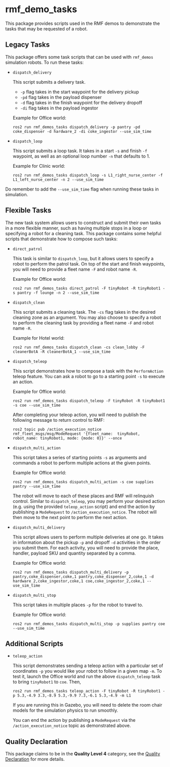# rmf\_demo\_tasks

This package provides scripts used in the RMF demos to demonstrate the tasks that may be requested of a robot.

## Legacy Tasks

This package offers some task scripts that can be used with `rmf_demos` simulation robots. To run these tasks:
- `dispatch_delivery`

  This script submits a delivery task.
    - `-p` flag takes in the start waypoint for the delivery pickup
    - `-pd` flag takes in the payload dispenser
    - `-d` flag takes in the finish waypoint for the delivery dropoff
    - `-di` flag takes in the payload ingestor

  Example for Office world:
  ```
  ros2 run rmf_demos_tasks dispatch_delivery -p pantry -pd coke_dispenser -d hardware_2 -di coke_ingestor --use_sim_time
  ```
- `dispatch_loop`

  This script submits a loop task. It takes in a start `-s` and finish `-f` waypoint, as well as an optional loop number `-n` that defaults to 1.

  Example for Clinic world:
  ```
  ros2 run rmf_demos_tasks dispatch_loop -s L1_right_nurse_center -f L1_left_nurse_center -n 2 --use_sim_time
  ```

Do remember to add the `--use_sim_time` flag when running these tasks in simulation.

## Flexible Tasks

The new task system allows users to construct and submit their own tasks in a more flexible manner, such as having multiple stops in a loop or specifying a robot for a cleaning task. This package contains some helpful scripts that demonstrate how to compose such tasks:
- `direct_patrol`

  This task is similar to `dispatch_loop`, but it allows users to specify a robot to perform the patrol task. On top of the start and finish waypoints, you will need to provide a fleet name `-F` and robot name `-R`.

  Example for Office world:
  ```
  ros2 run rmf_demos_tasks direct_patrol -F tinyRobot -R tinyRobot1 -s pantry -f lounge -n 2 --use_sim_time
  ```
- `dispatch_clean`

  This script submits a cleaning task. The `-cs` flag takes in the desired cleaning zone as an argument. You may also choose to specify a robot to perform the cleaning task by providing a fleet name `-F` and robot name `-R`.

  Example for Hotel world:
  ```
  ros2 run rmf_demos_tasks dispatch_clean -cs clean_lobby -F cleanerBotA -R cleanerBotA_1 --use_sim_time
  ```
- `dispatch_teleop`

  This script demonstrates how to compose a task with the `PerformAction` teleop feature. You can ask a robot to go to a starting point `-s` to execute an action.

  Example for Office world:
  ```
  ros2 run rmf_demos_tasks dispatch_teleop -F tinyRobot -R tinyRobot1 -s coe --use_sim_time
  ```

  After completing your teleop action, you will need to publish the following message to return control to RMF:
  ```
  ros2 topic pub /action_execution_notice rmf_fleet_msgs/msg/ModeRequest '{fleet_name:  tinyRobot, robot_name: tinyRobot1, mode: {mode: 0}}' --once
  ```
- `dispatch_multi_action`

  This script takes a series of starting points `-s` as arguments and commands a robot to perform multiple actions at the given points.

  Example for Office world:
  ```
  ros2 run rmf_demos_tasks dispatch_multi_action -s coe supplies pantry --use_sim_time
  ```

  The robot will move to each of these places and RMF will relinquish control. Similar to `dispatch_teleop`, you may perform your desired action (e.g. using the provided `teleop_action` script) and end the action by publishing a `ModeRequest` to `/action_execution_notice`. The robot will then move to the next point to perform the next action.
- `dispatch_multi_delivery`

  This script allows users to perform multiple deliveries at one go. It takes in information about the pickup `-p` and dropoff `-d` activities in the order you submit them. For each activity, you will need to provide the place, handler, payload SKU and quantity separated by a comma.

  Example for Office world:
  ```
  ros2 run rmf_demos_tasks dispatch_multi_delivery -p pantry,coke_dispenser,coke,1 pantry,coke_dispenser_2,coke,1 -d hardware_2,coke_ingestor,coke,1 coe,coke_ingestor_2,coke,1 --use_sim_time
- `dispatch_multi_stop`

  This script takes in multiple places `-p` for the robot to travel to.

  Example for Office world:
  ```
  ros2 run rmf_demos_tasks dispatch_multi_stop -p supplies pantry coe --use_sim_time
  ```

## Additional Scripts

- `teleop_action`

  This script demonstrates sending a teleop action with a particular set of coordinates `-p` you would like your robot to follow in a given map `-m`. To test it, launch the Office world and run the above `dispatch_teleop` task to bring `tinyRobot1` to `coe`. Then,
  ```
  ros2 run rmf_demos_tasks teleop_action -F tinyRobot -R tinyRobot1 -p 5.3,-4.9 3.3,-8.9 5.3,-9.9 7.3,-6.1 5.3,-4.9 -m L1
  ```
  If you are running this in Gazebo, you will need to delete the room chair models for the simulation physics to run smoothly.

  You can end the action by publishing a `ModeRequest` via the `/action_execution_notice` topic as demonstrated above.

## Quality Declaration

This package claims to be in the **Quality Level 4** category, see the [Quality Declaration](./QUALITY_DECLARATION.md) for more details.
